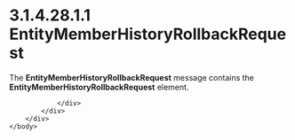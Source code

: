<html dir="LTR" xmlns:mshelp="http://msdn.microsoft.com/mshelp" xmlns:ddue="http://ddue.schemas.microsoft.com/authoring/2003/5" xmlns:xlink="http://www.w3.org/1999/xlink" xmlns:tool="http://www.microsoft.com/tooltip">
    <head>
        <meta http-equiv="Content-Type" content="text/html; CHARSET=utf-8"></meta>
        <meta name="save" content="history"></meta>
        <title>3.1.4.28.1.1 EntityMemberHistoryRollbackRequest</title>
        <xml>
            <mshelp:toctitle title="3.1.4.28.1.1 EntityMemberHistoryRollbackRequest"></mshelp:toctitle>
            <mshelp:rltitle title="[MS-SSMDSWS-15]: EntityMemberHistoryRollbackRequest"></mshelp:rltitle>
            <mshelp:keyword index="A" term="171c958a-82af-455f-9f06-93936e3fcc72"></mshelp:keyword>
            <mshelp:attr name="DCSext.ContentType" value="open specification"></mshelp:attr>
            <mshelp:attr name="AssetID" value="171c958a-82af-455f-9f06-93936e3fcc72"></mshelp:attr>
            <mshelp:attr name="TopicType" value="kbRef"></mshelp:attr>
            <mshelp:attr name="DCSext.Title" value="[MS-SSMDSWS-15]: EntityMemberHistoryRollbackRequest" />
        </xml>
    </head>
    <body>
        <div id="header">
            <h1 class="heading">3.1.4.28.1.1 EntityMemberHistoryRollbackRequest</h1>
        </div>
        <div id="mainSection">
            <div id="mainBody">
                <div id="allHistory" class="saveHistory"></div>
                <div id="sectionSection0" class="section" name="collapseableSection">
                    

<p>The <b>EntityMemberHistoryRollbackRequest</b> message
contains the <b>EntityMemberHistoryRollbackRequest</b> element.</p>


                </div>
            </div>
        </div>
    </body>
</html>